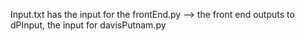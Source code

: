Input.txt has the input for the frontEnd.py --> the front end outputs to dPInput, the input for davisPutnam.py